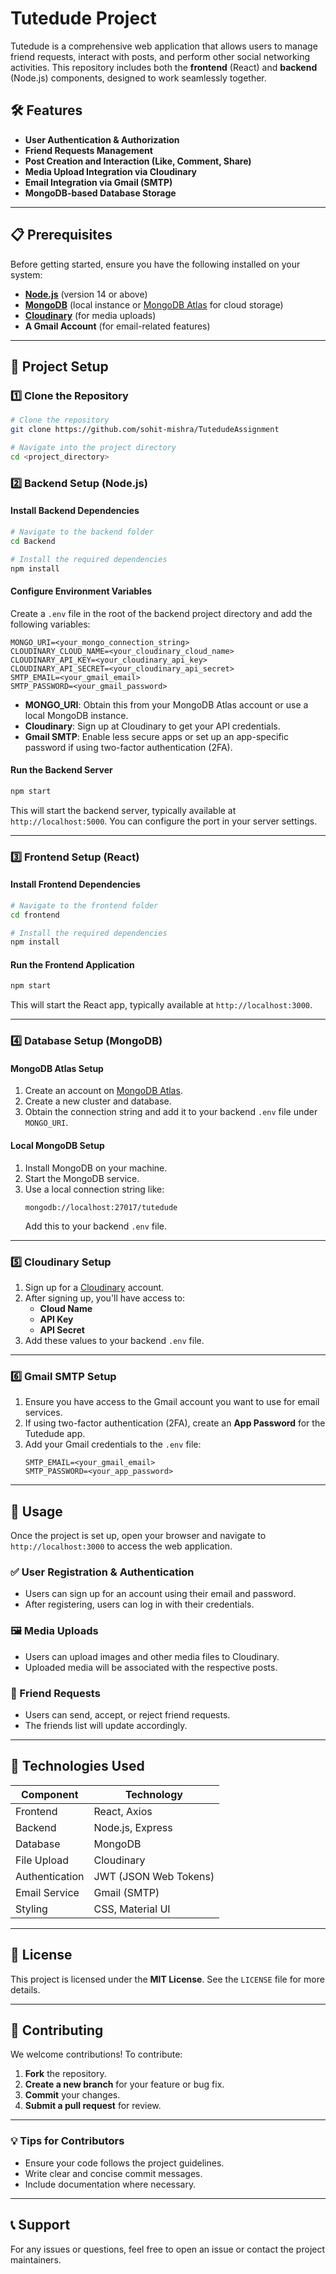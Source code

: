# Tutedude Project

Tutedude is a comprehensive web application that allows users to manage friend requests, interact with posts, and perform other social networking activities. This repository includes both the **frontend** (React) and **backend** (Node.js) components, designed to work seamlessly together.

## 🛠️ Features
- **User Authentication & Authorization**
- **Friend Requests Management**
- **Post Creation and Interaction (Like, Comment, Share)**
- **Media Upload Integration via Cloudinary**
- **Email Integration via Gmail (SMTP)**
- **MongoDB-based Database Storage**

---

## 📋 Prerequisites
Before getting started, ensure you have the following installed on your system:

- **[Node.js](https://nodejs.org/)** (version 14 or above)
- **[MongoDB](https://www.mongodb.com/)** (local instance or [MongoDB Atlas](https://www.mongodb.com/cloud/atlas) for cloud storage)
- **[Cloudinary](https://cloudinary.com/)** (for media uploads)
- **A Gmail Account** (for email-related features)

---

## 🚀 Project Setup

### 1️⃣ Clone the Repository
```bash
# Clone the repository
git clone https://github.com/sohit-mishra/TutedudeAssignment

# Navigate into the project directory
cd <project_directory>
```

### 2️⃣ Backend Setup (Node.js)
#### Install Backend Dependencies
```bash
# Navigate to the backend folder
cd Backend

# Install the required dependencies
npm install
```

#### Configure Environment Variables
Create a `.env` file in the root of the backend project directory and add the following variables:
```env
MONGO_URI=<your_mongo_connection_string>
CLOUDINARY_CLOUD_NAME=<your_cloudinary_cloud_name>
CLOUDINARY_API_KEY=<your_cloudinary_api_key>
CLOUDINARY_API_SECRET=<your_cloudinary_api_secret>
SMTP_EMAIL=<your_gmail_email>
SMTP_PASSWORD=<your_gmail_password>
```
- **MONGO_URI**: Obtain this from your MongoDB Atlas account or use a local MongoDB instance.
- **Cloudinary**: Sign up at Cloudinary to get your API credentials.
- **Gmail SMTP**: Enable less secure apps or set up an app-specific password if using two-factor authentication (2FA).

#### Run the Backend Server
```bash
npm start
```
This will start the backend server, typically available at `http://localhost:5000`. You can configure the port in your server settings.

---

### 3️⃣ Frontend Setup (React)
#### Install Frontend Dependencies
```bash
# Navigate to the frontend folder
cd frontend

# Install the required dependencies
npm install
```

#### Run the Frontend Application
```bash
npm start
```
This will start the React app, typically available at `http://localhost:3000`.

---

### 4️⃣ Database Setup (MongoDB)
#### MongoDB Atlas Setup
1. Create an account on [MongoDB Atlas](https://www.mongodb.com/cloud/atlas).
2. Create a new cluster and database.
3. Obtain the connection string and add it to your backend `.env` file under `MONGO_URI`.

#### Local MongoDB Setup
1. Install MongoDB on your machine.
2. Start the MongoDB service.
3. Use a local connection string like:
   ```
   mongodb://localhost:27017/tutedude
   ```
   Add this to your backend `.env` file.

---

### 5️⃣ Cloudinary Setup
1. Sign up for a [Cloudinary](https://cloudinary.com/) account.
2. After signing up, you'll have access to:
   - **Cloud Name**
   - **API Key**
   - **API Secret**
3. Add these values to your backend `.env` file.

---

### 6️⃣ Gmail SMTP Setup
1. Ensure you have access to the Gmail account you want to use for email services.
2. If using two-factor authentication (2FA), create an **App Password** for the Tutedude app.
3. Add your Gmail credentials to the `.env` file:
   ```env
   SMTP_EMAIL=<your_gmail_email>
   SMTP_PASSWORD=<your_app_password>
   ```

---

## 📄 Usage
Once the project is set up, open your browser and navigate to `http://localhost:3000` to access the web application.

### ✅ User Registration & Authentication
- Users can sign up for an account using their email and password.
- After registering, users can log in with their credentials.

### 🖼️ Media Uploads
- Users can upload images and other media files to Cloudinary.
- Uploaded media will be associated with the respective posts.

### 🤝 Friend Requests
- Users can send, accept, or reject friend requests.
- The friends list will update accordingly.

---

## 🧰 Technologies Used
| **Component**      | **Technology**           |
|--------------------|--------------------------|
| Frontend           | React, Axios              |
| Backend            | Node.js, Express          |
| Database           | MongoDB                   |
| File Upload        | Cloudinary                |
| Authentication     | JWT (JSON Web Tokens)     |
| Email Service      | Gmail (SMTP)              |
| Styling            | CSS, Material UI          |

---

## 📜 License
This project is licensed under the **MIT License**. See the `LICENSE` file for more details.

---

## 🤝 Contributing
We welcome contributions! To contribute:
1. **Fork** the repository.
2. **Create a new branch** for your feature or bug fix.
3. **Commit** your changes.
4. **Submit a pull request** for review.

---

### 💡 Tips for Contributors
- Ensure your code follows the project guidelines.
- Write clear and concise commit messages.
- Include documentation where necessary.

---

## 📞 Support
For any issues or questions, feel free to open an issue or contact the project maintainers.

